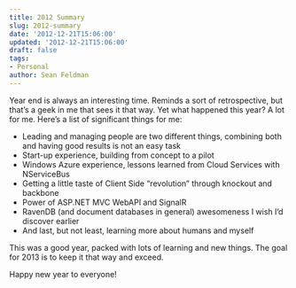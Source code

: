 ```yaml
---
title: 2012 Summary
slug: 2012-summary
date: '2012-12-21T15:06:00'
updated: '2012-12-21T15:06:00'
draft: false
tags:
- Personal
author: Sean Feldman
---
```



Year end is always an interesting time. Reminds a sort of retrospective, but that’s a geek in me that sees it that way. Yet what happened this year? A lot for me. Here’s a list of significant things for me:

* Leading and managing people are two different things, combining both and having good results is not an easy task
* Start-up experience, building from concept to a pilot
* Windows Azure experience, lessons learned from Cloud Services with NServiceBus
* Getting a little taste of Client Side “revolution” through knockout and backbone
* Power of ASP.NET MVC WebAPI and SignalR
* RavenDB (and document databases in general) awesomeness I wish I’d discover earlier
* And last, but not least, learning more about humans and myself

This was a good year, packed with lots of learning and new things. The goal for 2013 is to keep it that way and exceed.

Happy new year to everyone!


